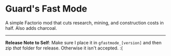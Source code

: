 # Guard's Fast Mode

A simple Factorio mod that cuts research, mining, and construction costs in half. Also adds charcoal.

----

**Release Note to Self**: Make sure I place it in `gfastmode_[version]` and then zip *that* folder for release. Otherwise it isn't accepted. :(
